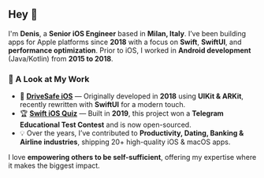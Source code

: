 ## Hey 👋  

I'm **Denis**, a **Senior iOS Engineer** based in **Milan, Italy**. 
I’ve been building apps for Apple platforms since **2018** with a focus on **Swift**, **SwiftUI**, and **performance optimization**. Prior to iOS, I worked in **Android development** (Java/Kotlin) from **2015 to 2018**.

### 🚀 A Look at My Work  
- 🚗 **[DriveSafe iOS](https://github.com/denismullaraj/drivesafe-ios)** — Originally developed in **2018** using **UIKit & ARKit**, recently rewritten with **SwiftUI** for a modern touch.  
- 🏆 **[Swift iOS Quiz](https://github.com/denismullaraj/swift-ios-quiz)** — Built in **2019**, this project won a **Telegram Educational Test Contest** and is now open-sourced.  
- 💡 Over the years, I’ve contributed to **Productivity, Dating, Banking & Airline industries**, shipping 20+ high-quality iOS & macOS apps.  

I love **empowering others to be self-sufficient**, offering my expertise where it makes the biggest impact.
